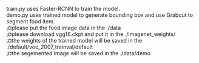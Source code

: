 train.py uses Faster-RCNN to train the model.  
demo.py uses trained model to generate bounding box and use Grabcut to segment food item.   
¡¤please put the food image data in the ./data   
¡¤please download vgg16.ckpt and put it in the ./imagenet_weights/  
¡¤the weights of the trained model will be saved in the  ./default/voc_2007_trainval/default  
¡¤the segemented image will be saved in the ./data/demo   
